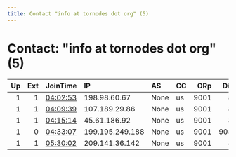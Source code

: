 ```yaml
---
title: Contact "info at tornodes dot org" (5)
---
```


# Contact: "info at tornodes dot org" (5)

|   Up |   Ext | JoinTime                                                                                            | IP              | AS   | CC   |   ORp |   Dirp | OS    | Version   | Nickname    |   eFamMembers |
|-----:|------:|:----------------------------------------------------------------------------------------------------|:----------------|:-----|:-----|------:|-------:|:------|:----------|:------------|--------------:|
|    1 |     1 | [04:02:53](https://metrics.torproject.org/rs.html#details/003A3441FEC837B87E8494A3E3A05E99B985F9E3) | 198.98.60.67    | None | us   |  9001 |     80 | Linux | 0.4.5.9   | TNExitNY01  |             1 |
|    1 |     1 | [04:09:39](https://metrics.torproject.org/rs.html#details/DA6D68313A3F6EE0070EC8DD205FC9E0A1C205B2) | 107.189.29.86   | None | us   |  9001 |     80 | Linux | 0.4.5.9   | TNExitLU01  |             1 |
|    1 |     1 | [04:15:14](https://metrics.torproject.org/rs.html#details/4E526A90880EBF485629C616441EB9682DD35F2A) | 45.61.186.92    | None | us   |  9001 |     80 | Linux | 0.4.5.9   | TNExitMIA01 |             1 |
|    1 |     0 | [04:33:07](https://metrics.torproject.org/rs.html#details/FAF2F92EAD93FEE44DF04B3847DAB7D300389236) | 199.195.249.188 | None | us   |  9001 |   9030 | Linux | 0.4.5.9   | TNRelayNY01 |             1 |
|    1 |     1 | [05:30:02](https://metrics.torproject.org/rs.html#details/B90BF99F9B4274954A9BB31E1787E33205432BB3) | 209.141.36.142  | None | us   |  9001 |     80 | Linux | 0.4.5.9   | TNExitLV01  |             1 |
